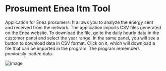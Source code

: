 # Prosument Enea Itm Tool
Application for Enea prosumers. It allows you to analyze the energy sent and received from the network. The application imports CSV files generated on the Enea website. To download the file, go to the daily hourly data in the customer panel and select the year range. In the same panel, you will see a button to download data in CSV format. Click on it, which will download a file that can be imported in the program. The program remembers previously loaded data.

![image](https://github.com/user-attachments/assets/50e5d895-f72b-4851-82a7-d118c0b49f8b)



